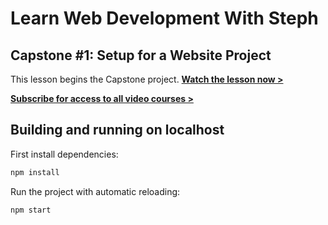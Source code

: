# Learn Web Development With Steph

## Capstone #1: Setup for a Website Project

This lesson begins the Capstone project. [**Watch the lesson now >**](#)

[**Subscribe for access to all video courses >**](https://www.youtube.com/channel/UC8qc2AyBbNmvgIky6236nHA/)

## Building and running on localhost

First install dependencies:

```sh
npm install
```

Run the project with automatic reloading:

```sh
npm start
```
